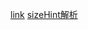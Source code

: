 [link](https://blog.csdn.net/sunxiaopengsun/article/details/83068292)
[sizeHint解析](https://blog.csdn.net/qq_40732350/article/details/86703749)
